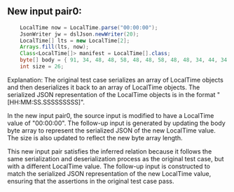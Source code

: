 ## New input pair0:
```java
    LocalTime now = LocalTime.parse("00:00:00");
    JsonWriter jw = dslJson.newWriter(20);
    LocalTime[] lts = new LocalTime[2];
    Arrays.fill(lts, now);
    Class<LocalTime[]> manifest = LocalTime[].class;
    byte[] body = { 91, 34, 48, 48, 58, 48, 48, 58, 48, 48, 34, 44, 34, 48, 48, 58, 48, 48, 58, 48, 48, 34, 93, 0, 0, 0, 0, 0, 0, 0, 0, 0 };
    int size = 26;
```

Explanation: 
The original test case serializes an array of LocalTime objects and then deserializes it back to an array of LocalTime objects. The serialized JSON representation of the LocalTime objects is in the format "[HH:MM:SS.SSSSSSSSS]". 

In the new input pair0, the source input is modified to have a LocalTime value of "00:00:00". The follow-up input is generated by updating the body byte array to represent the serialized JSON of the new LocalTime value. The size is also updated to reflect the new byte array length.

This new input pair satisfies the inferred relation because it follows the same serialization and deserialization process as the original test case, but with a different LocalTime value. The follow-up input is constructed to match the serialized JSON representation of the new LocalTime value, ensuring that the assertions in the original test case pass.